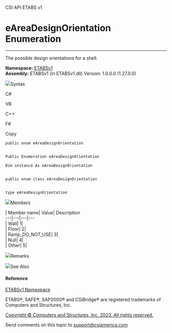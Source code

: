 ﻿

CSI API ETABS v1

# eAreaDesignOrientation Enumeration  
  
---  
  
The possible design orientations for a shell.

**Namespace:** [ETABSv1](2780f1b8-2033-5289-2298-1cdb2a7508d9.htm)  
**Assembly:** ETABSv1 (in ETABSv1.dll) Version: 1.0.0.0 (1.27.0.0)

![](../icons/SectionExpanded.png)Syntax

C#

VB

C++

F#

Copy

    
    
    public enum eAreaDesignOrientation
    
    
    Public Enumeration eAreaDesignOrientation
    
    Dim instance As eAreaDesignOrientation
    
    
    public enum class eAreaDesignOrientation
    
    
    type eAreaDesignOrientation

![](../icons/SectionExpanded.png)Members

| Member name| Value| Description  
---|---|---|---  
| Wall| 1|  
| Floor| 2|  
| Ramp_DO_NOT_USE| 3|  
| Null| 4|  
| Other| 5|  
  
![](../icons/SectionExpanded.png)Remarks

![](../icons/SectionExpanded.png)See Also

#### Reference

[ETABSv1 Namespace](2780f1b8-2033-5289-2298-1cdb2a7508d9.htm)

ETABS®, SAFE®, SAP2000® and CSiBridge® are registered trademarks of Computers
and Structures, Inc.  

[Copyright © Computers and Structures, Inc. 2023. All rights
reserved.](http://www.csiamerica.com)

Send comments on this topic to
[support@csiamerica.com](mailto:support%40csiamerica.com?Subject=CSI%20API%20ETABS%20v1)

